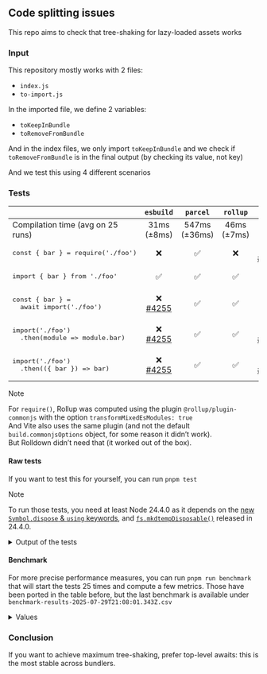 ## Code splitting issues

This repo aims to check that tree-shaking for lazy-loaded assets works

### Input

This repository mostly works with 2 files:

- `index.js`
- `to-import.js`

In the imported file, we define 2 variables:

- `toKeepInBundle`
- `toRemoveFromBundle`

And in the index files, we only import `toKeepInBundle` and we check if `toRemoveFromBundle` is in the final output (by checking its value, not key)

And we test this using 4 different scenarios

### Tests

|                                                              |                          `esbuild`                          |     `parcel`     |    `rollup`    |                               `rspack`                               |    `vite`    |  `rolldown`  |         `rsbuild`         |
| ------------------------------------------------------------ | :---------------------------------------------------------: | :--------------: | :------------: | :------------------------------------------------------------------: | :----------: | :----------: | :-----------------------: |
| Compilation time (avg on 25 runs)                            |                       31ms<br>(±8ms)                        | 547ms<br>(±36ms) | 46ms<br>(±7ms) |                            62ms<br>(±7ms)                            | 123ms (±8ms) | 38ms (±13ms) | 78ms<br>(±12ms) <tr></tr> |
| <pre>const { bar } = require('./foo')</pre>                  |                             ❌                              |        ✅        |       ❌       | ⚠️<br>[#11226](https://github.com/web-infra-dev/rspack/issues/11226) |      ❌      |      ❌      |       ⚠️ <tr></tr>        |
| <pre>import { bar } from './foo'</pre>                       |                             ✅                              |        ✅        |       ✅       |                                  ✅                                  |      ✅      |      ✅      |       ✅ <tr></tr>        |
| <pre>const { bar } =&#13;  await import('./foo')</pre>       | ❌<br>[#4255](https://github.com/evanw/esbuild/issues/4255) |        ✅        |       ✅       |                                  ✅                                  |      ✅      |      ✅      |       ✅ <tr></tr>        |
| <pre>import('./foo')&#13;  .then(module => module.bar)</pre> | ❌<br>[#4255](https://github.com/evanw/esbuild/issues/4255) |        ✅        |       ✅       | ❌<br>[#11225](https://github.com/web-infra-dev/rspack/issues/11225) |      ❌      |      ✅      |       ❌ <tr></tr>        |
| <pre>import('./foo')&#13;  .then(({ bar }) => bar)</pre>     | ❌<br>[#4255](https://github.com/evanw/esbuild/issues/4255) |        ✅        |       ✅       | ❌<br>[#11225](https://github.com/web-infra-dev/rspack/issues/11225) |      ✅      |      ✅      |            ❌             |

> [!Note]
> For `require()`, Rollup was computed using the plugin `@rollup/plugin-commonjs` with the option `transformMixedEsModules: true`\
> And Vite also uses the same plugin (and not the default `build.commonjsOptions` object, for some reason it didn’t work).\
> But Rolldown didn’t need that (it worked out of the box).

#### Raw tests

If you want to test this for yourself, you can run `pnpm test`

> [!Note]
> To run those tests, you need at least Node 24.4.0 as it depends on the [new `Symbol.dispose` & `using` keywords](https://github.com/tc39/proposal-explicit-resource-management), and [`fs.mkdtempDisposable()`](https://nodejs.org/api/fs.html#fspromisesmkdtempdisposableprefix-options) released in 24.4.0.

<details><summary>Output of the tests</summary>

```
> node --test tests/\*.test.mjs

▶ builds and tree-shakes using esbuild
  ✔ properly bundles important variables (0.800541ms)
  ✔ ❌ FAILURE: tree shakes sync require destructuring (0.901875ms)
  ✔ ❌ FAILURE: tree shakes sync require module (0.216916ms)
  ✔ ❌ FAILURE: tree shakes sync require chaining (0.180833ms)
  ✔ tree shakes sync modules (0.071833ms)
  ✔ ❌ FAILURE: tree shakes async modules top level awaited (0.116709ms)
  ✔ ❌ FAILURE: tree shakes async modules import() whole module (0.123833ms)
  ✔ ❌ FAILURE: tree shakes async modules import() + picked (0.712708ms)
✔ builds and tree-shakes using esbuild (29.283791ms)

▶ builds and tree-shakes using parcel
  ✔ properly bundles important variables (0.962625ms)
  ✔ tree shakes sync require destructuring (0.09975ms)
  ✔ tree shakes sync require module (0.051458ms)
  ✔ tree shakes sync require chaining (0.053292ms)
  ✔ tree shakes sync modules (0.046375ms)
  ✔ tree shakes async modules top level awaited (0.039916ms)
  ✔ tree shakes async modules import() whole module (0.042042ms)
  ✔ tree shakes async modules import() + picked (0.04475ms)
✔ builds and tree-shakes using parcel (583.063958ms)

▶ builds and tree-shakes using rolldown
  ✔ properly bundles important variables (1.507125ms)
  ✔ ❌ FAILURE: tree shakes sync require destructuring (0.939125ms)
  ✔ ❌ FAILURE: tree shakes sync require module (0.421ms)
  ✔ ❌ FAILURE: tree shakes sync require chaining (0.310792ms)
  ✔ tree shakes sync modules (0.087833ms)
  ✔ tree shakes async modules top level awaited (0.064291ms)
  ✔ tree shakes async modules import() whole module (0.060166ms)
  ✔ tree shakes async modules import() + picked (0.084917ms)
✔ builds and tree-shakes using rolldown (26.31975ms)

▶ builds and tree-shakes using rollup
  ✔ properly bundles important variables (0.742917ms)
  ✔ ❌ FAILURE: tree shakes sync require destructuring (0.865542ms)
  ✔ ❌ FAILURE: tree shakes sync require module (0.210458ms)
  ✔ ❌ FAILURE: tree shakes sync require chaining (0.1815ms)
  ✔ tree shakes sync modules (0.065958ms)
  ✔ tree shakes async modules top level awaited (0.059167ms)
  ✔ tree shakes async modules import() whole module (0.053792ms)
  ✔ tree shakes async modules import() + picked (0.055708ms)
✔ builds and tree-shakes using rollup (48.903208ms)

▶ builds and tree-shakes using rsbuild
  ✔ properly bundles important variables (1.046083ms)
  ✔ ❌ FAILURE: tree shakes sync require destructuring (0.593209ms)
  ✔ ❌ FAILURE: tree shakes sync require module (0.199833ms)
  ✔ tree shakes sync require chaining (0.102959ms)
  ✔ tree shakes sync modules (0.069875ms)
  ✔ tree shakes async modules top level awaited (0.054916ms)
  ✔ ❌ FAILURE: tree shakes async modules import() whole module (0.147541ms)
  ✔ ❌ FAILURE: tree shakes async modules import() + picked (0.113959ms)
✔ builds and tree-shakes using rsbuild (79.585958ms)

▶ builds and tree-shakes using rspack
  ✔ properly bundles important variables (1.154ms)
  ✔ ❌ FAILURE: tree shakes sync require destructuring (0.582709ms)
  ✔ ❌ FAILURE: tree shakes sync require module (0.156333ms)
  ✔ ❌ FAILURE: tree shakes sync require chaining (0.068333ms)
  ✔ tree shakes sync modules (0.063625ms)
  ✔ tree shakes async modules top level awaited (0.056167ms)
  ✔ ❌ FAILURE: tree shakes async modules import() whole module (0.137ms)
  ✔ ❌ FAILURE: tree shakes async modules import() + picked (0.151834ms)
✔ builds and tree-shakes using rspack (65.446334ms)

▶ builds and tree-shakes using vite
  ✔ properly bundles important variables (0.983042ms)
  ✔ ❌ FAILURE: tree shakes sync require destructuring (0.547958ms)
  ✔ ❌ FAILURE: tree shakes sync require module (0.230208ms)
  ✔ ❌ FAILURE: tree shakes sync require chaining (0.140417ms)
  ✔ tree shakes sync modules (0.062541ms)
  ✔ tree shakes async modules top level awaited (0.057208ms)
  ✔ ❌ FAILURE: tree shakes async modules import() whole module (0.106416ms)
  ✔ tree shakes async modules import() + picked (0.052708ms)
✔ builds and tree-shakes using vite (142.683083ms)
```

</details>

#### Benchmark

For more precise performance measures, you can run `pnpm run benchmark` that will start the tests 25 times and compute a few metrics.
Those have been ported in the table before, but the last benchmark is available under `benchmark-results-2025-07-29T21:08:01.343Z.csv`

<details><summary>Values</summary>

```
🎉 Benchmark completed in 27.89 seconds
📄 Results saved to: benchmark-results-2025-07-29T21:08:01.343Z.csv

📊 Summary Statistics:
==================================================
esbuild:
  Average: 30.74ms
  Median:  29.90ms
  Stddev:  8.16ms
  Min:     20.21ms
  Max:     54.36ms

parcel:
  Average: 547.04ms
  Median:  545.32ms
  Stddev:  35.86ms
  Min:     499.00ms
  Max:     625.70ms

rolldown:
  Average: 38.05ms
  Median:  37.21ms
  Stddev:  12.83ms
  Min:     12.30ms
  Max:     65.26ms

rollup:
  Average: 45.86ms
  Median:  43.76ms
  Stddev:  7.19ms
  Min:     34.64ms
  Max:     63.95ms

rsbuild:
  Average: 78.44ms
  Median:  77.25ms
  Stddev:  11.90ms
  Min:     65.47ms
  Max:     116.25ms

rspack:
  Average: 61.86ms
  Median:  59.83ms
  Stddev:  7.02ms
  Min:     53.28ms
  Max:     78.04ms

vite:
  Average: 123.36ms
  Median:  119.62ms
  Stddev:  7.77ms
  Min:     114.72ms
  Max:     138.90ms
```

</details>

### Conclusion

If you want to achieve maximum tree-shaking, prefer top-level awaits: this is the most stable across bundlers.
